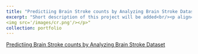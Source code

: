 ```yaml
---
title: "Predictiing Brain Stroke counts by Analyzing Brain Stroke Dataset"
excerpt: "Short description of this project will be added<br/><p align="center">
<img src='/images/cr.png'/></p>"
collection: portfolio
---
```


  

[Predictiing Brain Stroke counts by Analyzing Brain Stroke Dataset](https://muddin21.github.io/DataAnalysisProject/)
